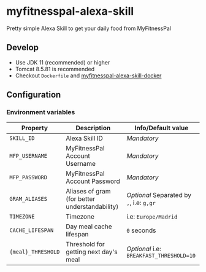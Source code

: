 # myfitnesspal-alexa-skill

Pretty simple Alexa Skill to get your daily food from MyFitnessPal

## Develop

- Use JDK 11 (recommended) or higher
- Tomcat 8.5.81 is recommended
- Checkout `Dockerfile` and [myfitnesspal-alexa-skill-docker](https://github.com/marcosav/myfitnesspal-alexa-skill-docker)

## Configuration

### Environment variables

| Property           | Description                                    | Info/Default value                       |
|--------------------|------------------------------------------------|------------------------------------------|
| `SKILL_ID`         | Alexa Skill ID                                 | *Mandatory*                              |
| `MFP_USERNAME`     | MyFitnessPal Account Username                  | *Mandatory*                              |
| `MFP_PASSWORD`     | MyFitnessPal Account Password                  | *Mandatory*                              |
| `GRAM_ALIASES`     | Aliases of gram (for better understandability) | *Optional* Separated by `,`, i.e: `g,gr` |
| `TIMEZONE`         | Timezone                                       | i.e: `Europe/Madrid`                     |
| `CACHE_LIFESPAN`   | Day meal cache lifespan                        | `0` seconds                              |
| `{meal}_THRESHOLD` | Threshold for getting next day's meal          | *Optional* i.e: `BREAKFAST_THRESHOLD=10` |